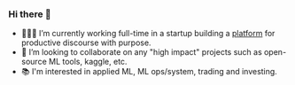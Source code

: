 ### Hi there 👋

- 👨🏻‍💻 I’m currently working full-time in a startup building a [platform](https://sembly.com/) for productive discourse with purpose.
- 👯 I’m looking to collaborate on any "high impact" projects such as open-source ML tools, kaggle, etc.
- 📚 I'm interested in applied ML, ML ops/system, trading and investing.


<!---
## Stats Right Now!

[![Hardian's GitHub stats](https://github-readme-stats.vercel.app/api?username=hardianlawi&count_private=true)](https://github.com/anuraghazra/github-readme-stats)

### Languages That I Use!

[![Top Langs](https://github-readme-stats.adryinkcartridge.vercel.app/api/top-langs/?username=hardianlawi&layout=compact&hide=jupyter%20notebook)](https://github.com/ADryInkCartridge/github-readme-stats)
-->
